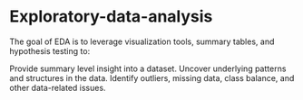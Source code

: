 # Exploratory-data-analysis
The goal of EDA is to leverage visualization tools, summary tables, and hypothesis testing to:

Provide summary level insight into a dataset.
Uncover underlying patterns and structures in the data. Identify outliers, missing data, class balance, and other data-related issues.
